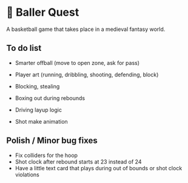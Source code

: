# 🏀 Baller Quest

A basketball game that takes place in a medieval fantasy world.

## To do list

- Smarter offball (move to open zone, ask for pass)
- Player art (running, dribbling, shooting, defending, block)

- Blocking, stealing
- Boxing out during rebounds
- Driving layup logic
- Shot make animation

## Polish / Minor bug fixes

- Fix colliders for the hoop
- Shot clock after rebound starts at 23 instead of 24
- Have a little text card that plays during out of bounds or shot clock violations
